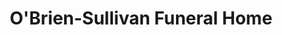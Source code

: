 ---
title: "O'Brien-Sullivan Funeral Home"
url: /novi/obrien-sullivan-funeral-home/
shop: funeral directors
---